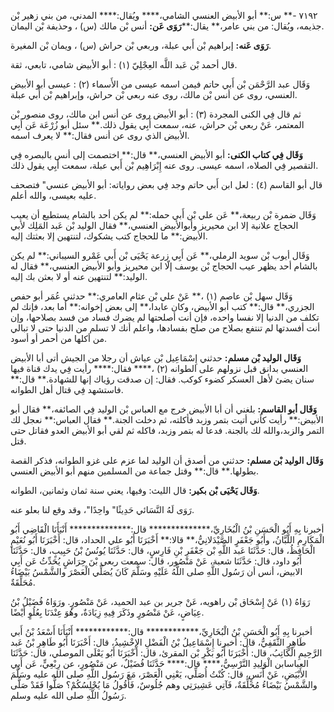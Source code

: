 ٧١٩٢ -** س:** أبو الأبيض العنسي الشامي،**** ويُقال:**** المدني، من بني زهير بْن جذيمه، ويُقال: من بني عامر،** يقال:****رَوَى عَن:** أنس بْن مالك (س) ، وحذيفة بْن اليمان.

**رَوَى عَنه:** إبراهيم بْن أَبي عبلة، وربعي بْن حراش (س) ، ويمان بْن المغيرة.

قال أحمد بْن عَبد اللَّه العِجْلِيّ (١) : أبو الأبيض شامي، تابعي، ثقة.

وَقَال عبد الرَّحْمَن بْن أَبي حاتم فيمن اسمه عيسى من الأَسماء (٢) : عيسى أبو الأبيض العنسي، روى عن أنس بْن مالك، روى عنه ربعي بْن حراش، وإبراهيم بْن أَبي عبلة.

ثم قال فِي الكنى المجردة (٣) : أبو الأبيض روى عن أنس ابن مالك، روى منصور بْن المعتمر، عَنْ ربعي بْن حراش، عنه، سمعت أَبِي يقول ذلك.** سئل أبو زُرْعَة عَن أَبِي الأبيض الذي روى عن أنس فقال:** لا يعرف اسمه.

**وَقَال فِي كتاب الكنى:** أبو الأبيض العنسي،** قال:** اختصمت إلى أنس بالبصره فِي التقصير فِي الصلاه، اسمه عيسى. روى عنه إِبْرَاهِيم بْن أَبي عبلة، سمعت أَبِي يقول ذلك.

قال أبو القاسم (٤) : لعل ابن أَبي حاتم وجد فِي بعض رواياته: أبو الأبيض عنسي" فتصحف عليه بعيسى، والله أعلم.

وَقَال ضمرة بْن ربيعة،** عَن علي بْن أَبي حمله:** لم يكن أحد بالشام يستطيع أن يعيب الحجاج علانية إلا ابن محيريز وأبوالأبيض العنسي،** فقال الوليد بْن عَبد المَلِك لأبي الأبيض:** ما للحجاج كتب يشكوك، لتنتهين إلا بعثتك إليه.

وَقَال أيوب بْن سويد الرملي،** عَن أَبِي زرعة يَحْيَى بْن أَبي عَمْرو السيباني:** لم يكن بالشام أحد يظهر عيب الحجاج بْن يوسف إلّا ابن محيريز وأبو الأبيض العنسي،** فقال له الوليد:** لتنتهين عنه أو لا بعثن بك إليه.

وَقَال سهل بْن عاصم (١) ،** عَنْ علي بْن عثام العامري:** حدثني عُمَر أبو حفص الجزري،** قال:** كتب أبو الأبيض، وكان عابدا،** إلى بعض إخوانه:** أما بعد، فإنك لم تكلف من الدنيا إلا نفسا واحده، فإن أنت أصلحتها لم يضرك فساد من فسد بصلاحها، وإن أنت أفسدتها لم تنتفع بصلاح من صلح بفسادها، واعلم أنك لا تسلم من الدنيا حتى لا تبالي من أكلها من أحمر أو أسود.

**وَقَال الوليد بْن مسلم:** حدثني إِسْمَاعِيل بْن عياش أن رجلا من الجيش أتى أبا الأبيض العنسي بدانق قبل نزولهم على الطوانه (٢) ،**** فقال:**** رأيت فِي يدك قناة فيها سنان يضئ لأهل العسكر كضوء كوكب. فقال: إن صدقت رؤياك إنها للشهادة.** قال:** فاستشهد فِي قتال أهل الطوانه.

**وَقَال أبو القاسم:** بلغني أن أبا الأبيض خرج مع العباس بْن الوليد فِي الصائفه،** فقال أبو الأبيض:** رأيت كأني أتيت بتمر وزبد فأكلته، ثم دخلت الجنة.** فقال العباس:** نعجل لك التمر والزبد،والله لك بالجنة. فدعا له بتمر وزبد، فاكله ثم لقي أبو الأبيض العدو فقاتل حتى قتل.

**وَقَال الوليد بْن مسلم:** حدثني من أصدق أن الوليد لما عزم على غزو الطوانه، فذكر القصة بطولها.** قال:** وقتل جماعة من المسلمين منهم أبو الأبيض العنسي.

**وَقَال يَحْيَى بْن بكير:** قال الليث: وفيها، يعني سنة ثمان وثمانين، الطوانه.

رَوَى لَهُ النَّسَائي حَدِيثًا" واحِدًا"، وقد وقع لنا بعلو عنه.

أخبرنا بِهِ أَبُو الْحَسَنِ بْنُ الْبُخَارِيِّ،************** قال:************** أَنْبَأَنَا الْقَاضِي أَبُو الْمَكَارِمِ اللَّبَّانُ، وأَبُو جَعْفَرٍ الصَّيْدَلانِيُّ،** قالا:** أَخْبَرَنَا أَبُو علي الحداد، قال: أَخْبَرَنَا أَبُو نُعَيْمٍ الْحَافِظُ، قال: حَدَّثَنَا عَبد اللَّهِ بْن جَعْفَرِ بْنِ فَارِسٍ، قال: حَدَّثَنَا يُونُسُ بْنُ حَبِيبٍ، قال: حَدَّثَنَا أَبُو داود، قال: حَدَّثَنَا شعبة، عَنْ مَنْصُور، قال: سمعت ربعي بْنَ حِرَاشٍ يُحَدِّثُ عَن أَبِي الابيض، أنس أن رَسُول اللَّهِ صلى اللَّهُ عَلَيْهِ وسَلَّمَ كَانَ يُصَلِّي الْعَصْرَ والشَّمْسُ بَيْضَاءُ مُحَلِّقَةٌ.

رَوَاهُ (١) عَنْ إِسْحَاق بْن راهويه، عَنْ جرير بن عبد الحميد، عَنْ مَنْصُورٍ. ورَوَاهُ فُضَيْلُ بْنُ عِيَاضٍ، عَنْ مَنْصُورٍ وذَكَرَ فِيهِ زِيَادَةٌ، وهُوَ عِنْدَنَا بِعُلُوٍ أَيْضًا.

أخبرنا بِهِ أَبُو الْحَسَنِ بْنُ الْبُخَارِيِّ،************ قال:************ أَنْبَأَنَا أَسْعَدُ بْنُ أَبي طَاهِرٍ الثَّقَفِيُّ، قال: أخبرنا إِسْمَاعِيلُ بْنُ الْفَضْلِ الإِخْشِيذُ، قال: أَخْبَرَنَا أَبُو طَاهِرِ بْنُ عَبد الرَّحِيمِ الْكَاتِبُ، قال: أَخْبَرَنَا أَبُو بَكْرِ بْن المقرئ، قال: أَخْبَرَنَا أَبُو يَعْلَى الموصلي، قال: حَدَّثَنَا العباسابن الْوَلِيدِ النَّرْسِيُّ،**** قال:**** حَدَّثَنَا فُضَيْلٌ، عن مَنْصُورٍ، عن رِبْعِيٍّ، عَن أَبِي الأَبْيَضِ، عَنْ أَنَسٍ، قال: كُنْتُ أُصَلِّي، يَعْنِي الْعَصْرَ، مَعَ رَسُول اللَّهِ صلى الله عليه وسَلَّمَ والشَّمْسُ بَيْضَاءُ مُحَلِّقَةٌ، فَآتِي عَشِيرَتِي وهم جُلُوسٌ، فَأَقُولُ مَا يُجْلِسُكُمْ؟ صَلُّوا فَقَدْ صَلَّى رَسُولُ اللَّهِ صلى الله عليه وسلم.